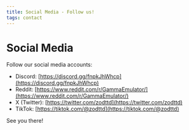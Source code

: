 ```yaml
---
title: Social Media - Follow us!
tags: contact
---
```


# Social Media

Follow our social media accounts:
- Discord:
[https://discord.gg/fnpkJhWhcp](https://discord.gg/fnpkJhWhcp)
- Reddit:
[https://www.reddit.com/r/GammaEmulator/](https://www.reddit.com/r/GammaEmulator/)
- X (Twitter):
[https://twitter.com/zodttd](https://twitter.com/zodttd)
- TikTok:
[https://tiktok.com/@zodttd](https://tiktok.com/@zodttd)

See you there!
